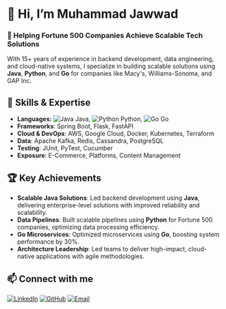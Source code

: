 # 👋 Hi, I’m Muhammad Jawwad

### 🚀 Helping Fortune 500 Companies Achieve Scalable Tech Solutions

With 15+ years of experience in backend development, data engineering, and cloud-native systems, I specialize in building scalable solutions using **Java**, **Python**, and **Go** for companies like Macy's, Williams-Sonoma, and GAP Inc.

## 🔧 Skills & Expertise
- **Languages:** ![Java](https://img.shields.io/badge/Java-%23ED8B00.svg?style=flat&logo=java&logoColor=white) Java, ![Python](https://img.shields.io/badge/Python-%233776AB.svg?style=flat&logo=python&logoColor=white) Python, ![Go](https://img.shields.io/badge/Go-%2300ADD8.svg?style=flat&logo=go&logoColor=white) Go
- **Frameworks**: Spring Boot, Flask, FastAPI
- **Cloud & DevOps**: AWS, Google Cloud, Docker, Kubernetes, Terraform
- **Data**: Apache Kafka, Redis, Cassandra, PostgreSQL
- **Testing**: JUnit, PyTest, Cucumber
- **Exposure**: E-Commerce, Platforms, Content Management

## 🏆 Key Achievements
- **Scalable Java Solutions**: Led backend development using **Java**, delivering enterprise-level solutions with improved reliability and scalability.
- **Data Pipelines**: Built scalable pipelines using **Python** for Fortune 500 companies, optimizing data processing efficiency.
- **Go Microservices**: Optimized microservices using **Go**, boosting system performance by 30%.
- **Architecture Leadership**: Led teams to deliver high-impact, cloud-native applications with agile methodologies.

## 📫 **Connect with me**
[![LinkedIn](https://img.shields.io/badge/LinkedIn-%230077B5.svg?style=flat&logo=linkedin&logoColor=white)](https://linkedin.com/in/jsiddiqui123)  [![GitHub](https://img.shields.io/badge/GitHub-%23121011.svg?style=flat&logo=github&logoColor=white)](https://github.com/jawadsiddiqui)  [![Email](https://img.shields.io/badge/Email-%23D14836.svg?style=flat&logo=gmail&logoColor=white)](mailto:asher.0484@gmail.com)
